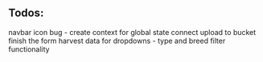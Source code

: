 ## Todos:

navbar icon bug - create context for global state
connect upload to bucket
finish the form
harvest data for dropdowns - type and breed
filter functionality
